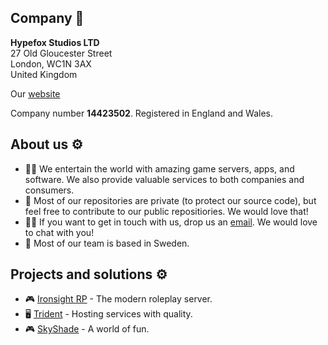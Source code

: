 ## Company 💼
**Hypefox Studios LTD**  
27 Old Gloucester Street  
London, WC1N 3AX  
United Kingdom

Our [website](https://hypefoxstudios.com "Home | Hypefox Studios")

Company number **14423502**. Registered in England and Wales.
## About us ⚙️
- 🙋‍♀️ We entertain the world with amazing game servers, apps, and software. We also provide valuable services to both companies and consumers.
- 🌈 Most of our repositories are private (to protect our source code), but feel free to contribute to our public repositiories. We would love that!
- 👩‍💻 If you want to get in touch with us, drop us an [email](mailto:contact@hypefoxstudios.com). We would love to chat with you!
- 🍿 Most of our team is based in Sweden.
## Projects and solutions ⚙️
- 🎮 [Ironsight RP](https://ironsightrp.net "Home | Ironsight RP") - The modern roleplay server.
- 🖥️ [Trident](https://trident.host "Home | Trident") - Hosting services with quality.
- 🎮 [SkyShade](https://skyshade.net "Home | SkyShade") - A world of fun.
